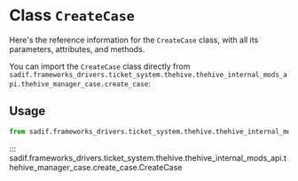 # Class `CreateCase`

Here's the reference information for the `CreateCase` class, with all its parameters, attributes, and methods.

You can import the `CreateCase` class directly from `sadif.frameworks_drivers.ticket_system.thehive.thehive_internal_mods_api.thehive_manager_case.create_case`:

## Usage

```python
from sadif.frameworks_drivers.ticket_system.thehive.thehive_internal_mods_api.thehive_manager_case.create_case import CreateCase
```

::: sadif.frameworks_drivers.ticket_system.thehive.thehive_internal_mods_api.thehive_manager_case.create_case.CreateCase
